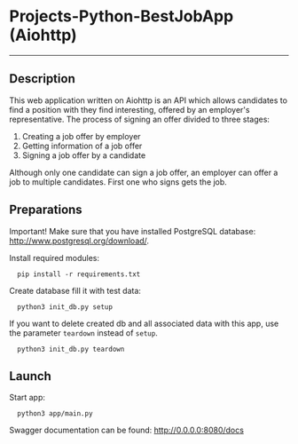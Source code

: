 # Projects-Python-BestJobApp (Aiohttp)
_____________________________
## Description
This web application written on Aiohttp is an API which allows candidates to find a position with they find interesting, offered by an employer's representative.
The process of signing an offer divided to three stages:

1. Creating a job offer by employer
2. Getting information of a job offer
3. Signing a job offer by a candidate

Although only one candidate can sign a job offer, an employer can offer a job to multiple candidates. First one who signs gets the job.

## Preparations
Important!
Make sure that you have installed PostgreSQL database: http://www.postgresql.org/download/.

Install required modules:
```
  pip install -r requirements.txt
```
Create database fill it with test data:
```
  python3 init_db.py setup
```
If you want to delete created db and all associated data with this app, use the parameter `teardown` instead of `setup`.
```
  python3 init_db.py teardown
```

## Launch
Start app:
```
  python3 app/main.py
```
Swagger documentation can be found:
http://0.0.0.0:8080/docs




